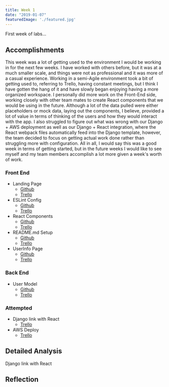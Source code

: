 ```yaml
---
title: Week 1
date: "2019-01-07"
featuredImage: './featured.jpg'
---
```


First week of labs...

<!-- end -->

## Accomplishments

This week was a lot of getting used to the environment I would be working in for the next few weeks. I have worked with others before, but it was at a much smaller scale, and things were not as professional and it was more of a casual experience. Working in a semi-Agile environment took a bit of getting used to, referring to Trello, having constant meetings, but I think I have gotten the hang of it and have slowly began enjoying having a more organized workspace. I personally did more work on the Front-End side, working closely with other team mates to create React components that we would be using in the future. Although a lot of the data pulled were either placeholders or mock data, laying out the components, I believe, provided a lot of value in terms of thinking of the users and how they would interact with the app. I also struggled to figure out what was wrong with our Django + AWS deployment as well as our Django + React integration, where the React webpack files automatically feed into the Django template, however, the team decided to focus on getting actual work done rather than struggling more with configuration. All in all, I would say this was a good week in terms of getting started, but in the future weeks I would like to see myself and my team members accomplish a lot more given a week's worth of work.

### Front End
- Landing Page
    - [Github](https://github.com/Lambda-School-Labs/labs9-stock-trainer/pull/2)
    - [Trello](https://trello.com/c/xysMNFxz/20-design-a-front-end-landing-page)
- ESLint Config
    - [Github](https://github.com/Lambda-School-Labs/labs9-stock-trainer/pull/8)
    - [Trello](https://trello.com/c/5nIHTAad/33-set-up-eslint)
- React Components
    - [Github](https://github.com/Lambda-School-Labs/labs9-stock-trainer/pull/10)
    - [Trello](https://trello.com/c/r83Q84C0/34-create-basic-components-in-react)
- README.md Setup
    - [Github](https://github.com/Lambda-School-Labs/labs9-stock-trainer/pull/11)
    - [Trello](https://trello.com/c/ptlDctTH/12-readme)
- UserInfo Page
    - [Github](https://github.com/Lambda-School-Labs/labs9-stock-trainer/pull/15)
    - [Trello](https://trello.com/c/r83Q84C0/34-create-basic-components-in-react)

### Back End
- User Model
    - [Github](https://github.com/Lambda-School-Labs/labs9-stock-trainer/pull/17)
    - [Trello](https://trello.com/c/cYgwwCoB/22-setup-user-accounts)

### Attempted
- Django link with React
    - [Trello](https://trello.com/c/BSnNCkn3/42-linking-django-react)
- AWS Deploy
    - [Trello](https://trello.com/c/LPO4yVAd/30-deploy-to-aws)

## Detailed Analysis
Django link with React


## Reflection

